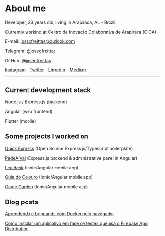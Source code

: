# About me

Developer, 23 years old, living in Arapiraca, AL - Brazil.

Currently working at [Centro de Inovação Colaborativa de Arapiraca (CICA)](https://cica.arapiraca.ufal.br)


E-mail: [josecfreittas@outlook.com](mailto:josecfreittas@outlook.com)

Telegram: [@josecfreittas](https://t.me/josecfreittas)

GitHub: [@josecfreittas](https://github.com/josecfreittas)


[Instagram](https://www.instagram.com/josecfreittas/) - [Twitter](https://twitter.com/josecfreittas/) - [LinkedIn](https://www.linkedin.com/in/josecfreittas) - [Medium](https://medium.com/@josecfreittas)

---

## Current development stack

Node.js / Express.js (backend)

Angular (web frontend)

Flutter (mobile)


## Some projects I worked on

[Quick Express](https://github.com/scriptaria/quick-express) (Open Source Express.js/Typescript boilerplate)

[PedeAíVai](https://pedeaivai.com.br) (Express.js backend & administrative panel in Angular)

[Lealdesk](https://play.google.com/store/apps/details?id=com.lealdesk.demo) (Ionic/Angular mobile app)

[Guia do Calouro](https://play.google.com/store/apps/details?id=com.eidi.coletivo.guiaDoCalouro&hl=en) (Ionic/Angular mobile app)

[Game Garden](http://scriptaria.com/projetos/game-garden/) (Ionic/Angular mobile app)


## Blog posts

[Aprendendo e brincando com Docker pelo navegador](https://medium.com/@josecfreittas/aprendendo-e-brincando-com-docker-pelo-navegador-61d15e1832b6)

[Como instalar um aplicativo em fase de testes que usa o Firebase App Distribution](https://medium.com/@josecfreittas/fazendo-o-cadastro-efetuando-o-download-e-instalando-um-app-android-via-firebase-app-distribution-9e70caff1843)
